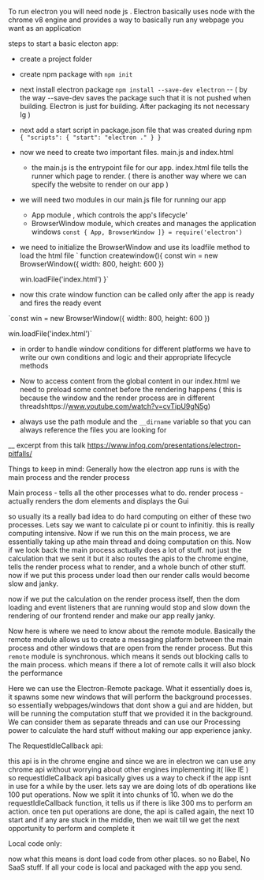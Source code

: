 To run electron you will need node js . Electron basically uses node with the chrome v8 engine and provides a way to basically run any webpage you want as an application

steps to start a basic electon app:

- create a project folder
- create npm package with `npm init`
- next install electron package  `npm install --save-dev electron`
    -- ( by the way --save-dev saves the package such that it is not pushed when building. Electron is just for building. After packaging its not necessary Ig )

- next add a start script in package.json file that was created during npm
  `{
    "scripts": {
      "start": "electron ."
    }
  }`
 
- now we need to create two important files. main.js and index.html
  - the main.js is the entrypoint file for our app. index.html file tells the runner which page to render. ( there is another way where we can specify the website to render on our app )

- we will need two modules in our main.js file for running our app
  - App module , which controls the app's lifecycle'
  - BrowserWindow module, which creates and manages the application windows
  `const { App, BrowserWindow ]} = require('electron')`


- we need to initialize the BrowserWindow and use its loadfile method to load the html file
  `
  function createwindow(){
  const win = new BrowserWindow({
    width: 800,
    height: 600
  })

  win.loadFile('index.html')
}`

- now this crate window function can be called only after the app is ready and fires the ready event


`const win = new BrowserWindow({
    width: 800,
    height: 600
  })

  win.loadFile('index.html')`


- in order to handle window conditions for different platforms we have to write our own conditions and logic and their appropriate lifecycle methods
- Now to access content from the global content in our index.html we need to preload some contnet before the rendering happens ( this is because the window and the render process are in different threadshttps://www.youtube.com/watch?v=cvTipU9gN5g)

- always use the path module and the `__dirname` variable so that you can always reference the files you are looking for

__
excerpt from this talk
https://www.infoq.com/presentations/electron-pitfalls/

Things to keep in mind:
Generally how the electron app runs is with the main process and the render process

Main process  - tells all the other processes what to do. 
render process - actually renders the dom elements and displays the Gui

so usually its a really bad idea to do hard computing on either of these two processes. Lets say we want to calculate pi or count to infinitiy. this is really computing intensive. Now if we run this on the main process, we are essentially taking up athe main thread and doing computation on this. Now if we look back the main process actually does a lot of stuff. not just the calculation that we sent it but it also routes the apis to the chrome engine, tells the render process what to render, and a whole bunch of other stuff. now if we put this process under load then our render calls would become slow and janky. 

now if we put the calculation on the render process itself, then the dom loading and event listeners that are running would stop and slow down the rendering of our frontend render and make our app really janky. 


Now here is where we need to know about the remote module. Basically the remote module allows us to create a messaging platform between the main process and other windows that are open from the render process. But this `remote` module is synchronous. which means it sends out blocking calls to the main process. which means if there a lot of remote calls it will also block the performance


Here we can use the Electron-Remote package. What it essentially does is, it spawns some new windows that will perform the background processes. so essentially webpages/windows that dont show a gui and are hidden, but will be running the computation stuff that we provided it in the background. We can consider them as separate threads and can use our Processing power to calculate the hard stuff without making our app experience janky.


The
RequestIdleCallback api:

this api is in the chrome engine and since we are in electron we can use any chrome api without worrying about other engines implementing it( like IE )
so requestIdleCallback api basically gives us a way to check if the app isnt in use for a while by the user. lets say we are doing lots of db operations like 100 put operations. Now we split it into chunks of 10. when we do the requestIdleCallback function, it tells us if there is like 300 ms to perform an action. once ten put operations are done, the api is called again, the next 10 start and if any are stuck in the middle, then we wait till we get the next opportunity to perform and complete it



Local code only:

now what this means is dont load code from other places. so no Babel, No SaaS stuff. If all your code is local and packaged with the app you send. 
